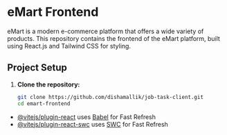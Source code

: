 # eMart Frontend

eMart is a modern e-commerce platform that offers a wide variety of products. This repository contains the frontend of the eMart platform, built using React.js and Tailwind CSS for styling.

## Project Setup

1. **Clone the repository:**

   ```bash
   git clone https://github.com/dishamallik/job-task-client.git
   cd emart-frontend


- [@vitejs/plugin-react](https://github.com/vitejs/vite-plugin-react/blob/main/packages/plugin-react/README.md) uses [Babel](https://babeljs.io/) for Fast Refresh
- [@vitejs/plugin-react-swc](https://github.com/vitejs/vite-plugin-react-swc) uses [SWC](https://swc.rs/) for Fast Refresh
